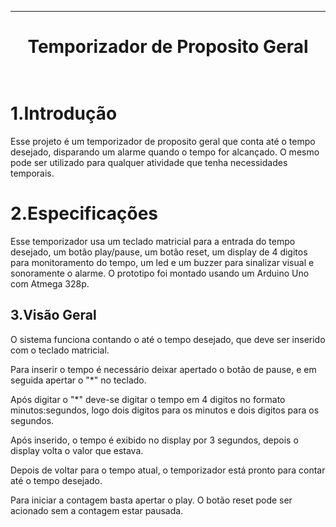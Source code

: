 ﻿***
<h1 align="center" > Temporizador de Proposito Geral<br>
<br>

1.Introdução
==========

<p>Esse projeto é um temporizador de proposito geral que conta até o tempo desejado, disparando um alarme
quando o tempo for alcançado. O mesmo pode ser utilizado para qualquer atividade que tenha necessidades
temporais.<p/>

2.Especificações
==========

<p>Esse temporizador usa um teclado matricial para a entrada
do tempo desejado, um botão play/pause, um botão reset, um display de 4 digitos para monitoramento
do tempo, um led e um buzzer para sinalizar visual e sonoramente o alarme. O prototipo foi montado usando um
Arduino Uno com Atmega 328p.<p/>

3.Visão Geral
-----------

<p></p>
<p>O sistema funciona contando o até o tempo desejado, que deve ser inserido com o teclado matricial.</p>
Para inserir o tempo é necessário deixar apertado o botão de pause, e em seguida apertar o "*" no teclado.</p>
Após digitar o "*" deve-se digitar o tempo em 4 digitos no formato minutos:segundos, logo dois digitos para
os minutos e dois digitos para os segundos.</p>
Após inserido, o tempo é exibido no display por 3 segundos, depois o display volta o valor que estava.</p>
Depois de voltar para o tempo atual, o temporizador está pronto para contar até o tempo desejado.</p>
Para iniciar a contagem basta apertar o play. O botão reset pode ser acionado sem a contagem estar pausada.</p>
